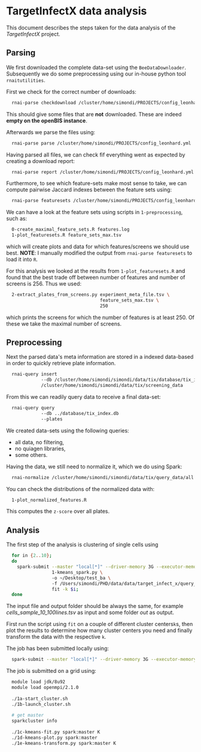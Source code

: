 # TargetInfectX data analysis

This document describes the steps taken for the data analysis of the *TargetInfectX* project.

## Parsing

We first downloaded the complete data-set using the `BeeDataDownloader`. Subsequently we do some preprocessing using our in-house python tool `rnaitutilities`.

First we check for the correct number of downloads:

```bash
  rnai-parse checkdownload /cluster/home/simondi/PROJECTS/config_leonhard.yml
```

This should give some files that are **not** downloaded. These are indeed **empty on the openBIS instance**.

Afterwards we parse the files using:

```bash
  rnai-parse parse /cluster/home/simondi/PROJECTS/config_leonhard.yml
```

Having parsed all files, we can check fif everything went as expected by creating a download report:

```bash
  rnai-parse report /cluster/home/simondi/PROJECTS/config_leonhard.yml
```

Furthermore, to see which feature-sets make most sense to take, we can compute pairwise Jaccard indexes between the feature sets using:

```bash
  rnai-parse featuresets /cluster/home/simondi/PROJECTS/config_leonhard.yml
```

We can have a look at the feature sets using scripts in `1-preprocessing`, 
such as:

```bash
  0-create_maximal_feature_sets.R features.log
  1-plot_featuresets.R feature_sets_max.tsv
```

which will create plots and data for which features/screens we should use best.
**NOTE**: I manually modified the output from `rnai-parse featuresets` to 
load it into `R`.

For this analysis we looked at the results from `1-plot_featuresets.R` and found that
the best trade off between number of features and number of screens is 256. 
Thus we used: 

```bash
  2-extract_plates_from_screens.py experiment_meta_file.tsv \
                                   feature_sets_max.tsv \
                                   250
```

which prints the screens for which the number of features is at least 250. Of these 
we take the maximal number of screens.


## Preprocessing

Next the parsed data's meta information are stored in a indexed data-based in
order to quickly retrieve plate information.
  
```bash
  rnai-query insert 
             --db /cluster/home/simondi/simondi/data/tix/database/tix_index.db 
             /cluster/home/simondi/simondi/data/tix/screening_data
``` 

From this we can readily query data to receive a final data-set:

```bash
  rnai-query query 
             --db ../database/tix_index.db 
             --plates 
```
   
We created data-sets using the following queries:

* all data, no filtering,
* no quiagen libraries,
* some others.

Having the data, we still need to normalize it, which we do using Spark:

```bash
  rnai-normalize /cluster/home/simondi/simondi/data/tix/query_data/all.tsv
```

You can check the distributions of the normalized data with:

```bash
  1-plot_normalized_features.R
```

This computes the `z-score` over all plates.

## Analysis

The first step of the analysis is clustering of single cells using

```bash 
  for in {2..10};
  do 
    spark-submit --master "local[*]" --driver-memory 3G --executor-memory 6G \
                 1-kmeans_spark.py \ 
                 -o ~/Desktop/test_ba \ 
                 -f /Users/simondi/PHD/data/data/target_infect_x/query_data/cells_sample_10_normalized_cut_100.tsv \
                 fit -k $i;
  done
```

The input file and output folder should be always the same, for example
 *cells_sample_10_100lines.tsv* as input and some folder *out* as output.
 
First run the script using `fit` on a couple of different cluster centers`k`s, 
then plot the results to determine how many cluster centers you need and 
finally transform the data with the respective `k`.

The job has been submitted locally using:
 
```bash
  spark-submit --master "local[*]" --driver-memory 3G --executor-memory 6G 1-kmeans_spark.py 
```

  The job is submitted on a grid using:
```bash
  module load jdk/8u92
  module load openmpi/2.1.0
  
  ./1a-start_cluster.sh
  ./1b-launch_cluster.sh
  
  # get master
  sparkcluster info
   
  ./1c-kmeans-fit.py spark:master K
  ./1d-kmeans-plot.py spark:master
  ./1e-kmeans-transform.py spark:master K
```
```
